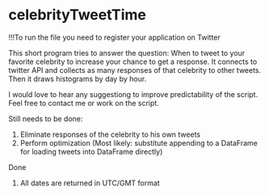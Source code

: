 # celebrityTweetTime

!!!To run the file you need to register your application on Twitter

This short program tries to answer the question: When to tweet to your favorite celebrity to increase your chance to get a response. It connects to twitter API and collects as many responses of that celebrity to other tweets. Then it draws histograms by day by hour.

I would love to hear any suggestiong to improve predictability of the script. Feel free to contact me or work on the script.


Still needs to be done:
1) Eliminate responses of the celebrity to his own tweets
2) Perform optimization (Most likely: substitute appending to a DataFrame for loading tweets into DataFrame directly)

Done
1) All dates are returned in UTC/GMT format

